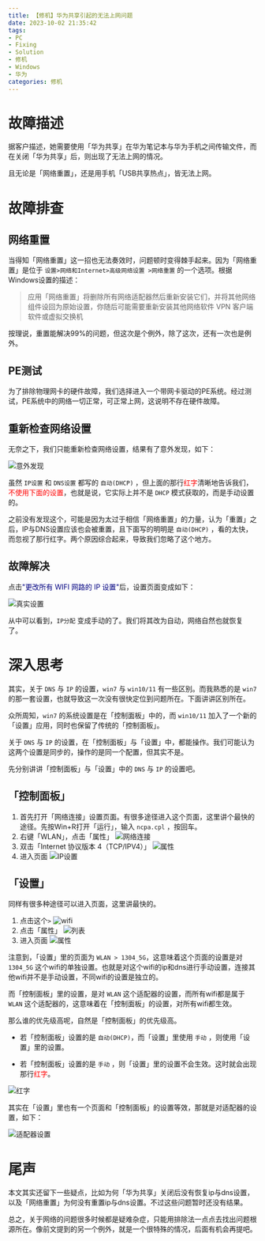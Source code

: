 ```yaml
---
title: 【修机】华为共享引起的无法上网问题
date: 2023-10-02 21:35:42
tags:
- PC
- Fixing
- Solution
- 修机
- Windows
- 华为
categories: 修机
---
```


# 故障描述

据客户描述，她需要使用「华为共享」在华为笔记本与华为手机之间传输文件，而在关闭「华为共享」后，则出现了无法上网的情况。

且无论是「网络重置」，还是用手机「USB共享热点」，皆无法上网。

# 故障排查

## 网络重置

当得知「网络重置」这一招也无法奏效时，问题顿时变得棘手起来。因为「网络重置」是位于 `设置>网络和Internet>高级网络设置 >网络重置` 的一个选项。根据Windows设置的描述：

> 应用「网络重置」将删除所有网络适配器然后重新安装它们，并将其他网络组件设回为原始设置，你随后可能需要重新安装其他网络软件 VPN 客户端软件或虚拟交换机

按理说，重置能解决99%的问题，但这次是个例外，除了这次，还有一次也是例外。

## PE测试

为了排除物理网卡的硬件故障，我们选择进入一个带网卡驱动的PE系统。经过测试，PE系统中的网络一切正常，可正常上网，这说明不存在硬件故障。

## 重新检查网络设置

无奈之下，我们只能重新检查网络设置，结果有了意外发现，如下：

![意外发现](images/PCFixing-HuaweiShare-Network-Error/1.jpg)

虽然 `IP设置` 和 `DNS设置` 都写的 `自动(DHCP)` ，但上面的那行<font color=red>红字</font>清晰地告诉我们，<font color=red>不使用下面的设置</font>，也就是说，它实际上并不是 `DHCP` 模式获取的，而是手动设置的。

之前没有发现这个，可能是因为太过于相信「网络重置」的力量，认为「重置」之后，IP与DNS设置应该也会被重置，且下面写的明明是 `自动(DHCP)` ，看的太快，而忽视了那行红字。两个原因综合起来，导致我们忽略了这个地方。

## 故障解决

点击<font color=navy>"更改所有 WIFI 网路的 IP 设置"</font>后，设置页面变成如下：

![真实设置](images/PCFixing-HuaweiShare-Network-Error/2.jpg)

从中可以看到，`IP分配` 变成手动的了。我们将其改为自动，网络自然也就恢复了。

# 深入思考

其实，关于 `DNS` 与 `IP` 的设置，`win7` 与 `win10/11` 有一些区别。而我熟悉的是 `win7` 的那一套设置，也就导致这一次没有很快定位到问题所在。下面讲讲区别所在。

众所周知，`win7` 的系统设置是在「控制面板」中的，而 `win10/11` 加入了一个新的「设置」应用，同时也保留了传统的「控制面板」。

关于 `DNS` 与 `IP` 的设置，在「控制面板」与「设置」中，都能操作。我们可能认为这两个设置是同步的，操作的是同一个配置，但其实不是。

先分别讲讲「控制面板」与「设置」中的 `DNS` 与 `IP` 的设置吧。

## 「控制面板」

1. 首先打开「网络连接」设置页面。有很多途径进入这个页面，这里讲个最快的途径。先按Win+R打开「运行」，输入 `ncpa.cpl` ，按回车。
2. 右键「WLAN」，点击「属性」
    ![网络连接](images/PCFixing-HuaweiShare-Network-Error/3.png)
3. 双击「Internet 协议版本 4（TCP/IPV4）」
    ![属性](images/PCFixing-HuaweiShare-Network-Error/4.png)
4. 进入页面
    ![IP设置](images/PCFixing-HuaweiShare-Network-Error/5.png)

## 「设置」

同样有很多种途径可以进入页面，这里讲最快的。

1. 点击这个`>`
    ![wifi](images/PCFixing-HuaweiShare-Network-Error/6.jpg)
2. 点击「属性」
    ![列表](images/PCFixing-HuaweiShare-Network-Error/7.jpg)
3. 进入页面
    ![属性](images/PCFixing-HuaweiShare-Network-Error/8.jpg)

注意到，「设置」里的页面为 `WLAN > 1304_5G`，这意味着这个页面的设置是对 `1304_5G` 这个wifi的单独设置。也就是对这个wifi的ip和dns进行手动设置，连接其他wifi并不是手动设置，不同wifi的设置是独立的。

而「控制面板」里的设置，是对 `WLAN` 这个适配器的设置，而所有wifi都是属于 `WLAN` 这个适配器的，这意味着在「控制面板」的设置，对所有wifi都生效。

那么谁的优先级高呢，自然是「控制面板」的优先级高。

- 若「控制面板」设置的是 `自动(DHCP)`，而「设置」里使用 `手动` ，则使用「设置」里的设置。

- 若「控制面板」设置的是 `手动` ，则「设置」里的设置不会生效。这时就会出现那行<font color=red>红字</font>。

![红字](images/PCFixing-HuaweiShare-Network-Error/1.jpg)

其实在「设置」里也有一个页面和「控制面板」的设置等效，那就是对适配器的设置，如下：

![适配器设置](images/PCFixing-HuaweiShare-Network-Error/9.jpg)

# 尾声

本文其实还留下一些疑点，比如为何「华为共享」关闭后没有恢复ip与dns设置，以及「网络重置」为何没有重置ip与dns设置。不过这些问题暂时还没有结果。

总之，关于网络的问题很多时候都是疑难杂症，只能用排除法一点点去找出问题根源所在。像前文提到的另一个例外，就是一个很特殊的情况，后面有机会再提吧。